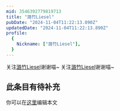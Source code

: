 ```yaml
---
mid: 3546392779819713
title: "潞竹Liesel"
pubDate: "2024-11-04T11:22:13.890Z"
updatedDate: "2024-11-04T11:22:13.890Z"
profile:
  {
    Nickname: ["潞竹Liesel"],
  }
---
```


关注[潞竹Liesel](https://space.bilibili.com/3546392779819713)谢谢喵~ 关注[潞竹Liesel](https://space.bilibili.com/3546392779819713)谢谢喵~

## 此条目有待补充
你可以在[这里](https://github.com/Yuhanawa/VTuber.ICU-Content/edit/master/v/潞竹Liesel/index.md)编辑本文
